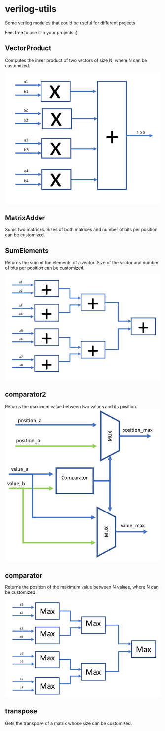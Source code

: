 # verilog-utils
Some verilog modules that could be useful for different projects

Feel free to use it in your projects :)

## VectorProduct
Computes the inner product of two vectors of size N, where N can be customized.


![Alt text](images/innerproduct.PNG?raw=true "Inner product of two vectors")

## MatrixAdder
Sums two matrices. Sizes of both matrices and number of bits per position can be customized.

## SumElements
Returns the sum of the elements of a vector. Size of the vector and number of bits per position can be customized.

![Alt text](images/sumofvectorvalues.PNG?raw=true "Sum of the N values")

## comparator2
Returns the maximum value between two values and its position.
![Alt text](images/comparator2.PNG?raw=true "Comparator of the 2 values")

## comparator
Returns the position of the maximum value between N values, where N can be customized.

![Alt text](images/comparator.PNG?raw=true "Comparator of the N values")

## transpose
Gets the transpose of a matrix whose size can be customized.
